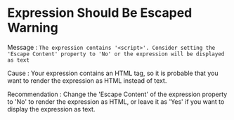 # Expression Should Be Escaped Warning

Message : `The expression contains '<script>'. Consider setting the 'Escape Content' property to 'No' or the expression will be displayed as text`

Cause : Your expression contains an HTML tag, so it is probable that you want to render the expression as HTML instead of text.

Recommendation : Change the 'Escape Content' of the expression property to 'No' to render the expression as HTML, or leave it as 'Yes' if you want to display the expression as text.

